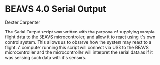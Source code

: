 # BEAVS 4.0 Serial Output

Dexter Carpenter

The Serial Output script was written with the purpose of supplying sample flight data to the BEAVS microcontroller, and allow it to react using it's own control system. This allows us to observe how the system may react to a flight. A computer running this script will connect via USB to the BEAVS microcontroller and the microcontroller will interpret the serial data as if it was sensing such data with it's sensors.
